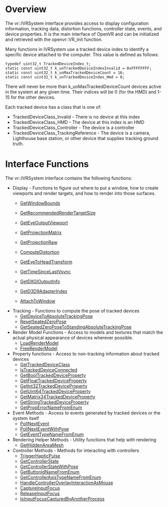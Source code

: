 # Overview

The vr::IVRSystem interface provides access to display configuration information, tracking data, distortion functions, controller state, events, and device properties. It is the main interface of OpenVR and can be initialized and retrieved with the openvr::VR_Init function.

Many functions in IVRSystem use a tracked device index to identify a specific device attached to the computer. This value is defined as follows:

    typedef uint32_t TrackedDeviceIndex_t;
    static const uint32_t k_unTrackedDeviceIndexInvalid = 0xFFFFFFFF;
    static const uint32_t k_unMaxTrackedDeviceCount = 16;
    static const uint32_t k_unTrackedDeviceIndex_Hmd = 0;

There will never be more than k_unMaxTrackedDeviceCount devices active in the system at any given time. Their indices will be 0 (for the HMD) and 1-15 for the other devices. 

Each tracked device has a class that is one of:
* TrackedDeviceClass_Invalid - There is no device at this index
* TrackedDeviceClass_HMD - The device at this index is an HMD
* TrackedDeviceClass_Controller - The device is a controller
* TrackedDeviceClass_TrackingReference - The device is a camera, Lighthouse base station, or other device that supplies tracking ground truth.

# Interface Functions

The vr::IVRSystem interface contains the following functions:
* Display - Functions to figure out where to put a window, how to create viewports and render targets, and how to render into those surfaces.
  * [GetWindowBounds](https://github.com/ValveSoftware/openvr/wiki/IVRSystem::GetWindowBounds)

  * [GetRecommendedRenderTargetSize](https://github.com/ValveSoftware/openvr/wiki/IVRSystem::GetRecommendedRenderTargetSize)
  * [GetEyeOutputViewport](https://github.com/ValveSoftware/openvr/wiki/IVRSystem::GetEyeOutputViewport)
  * [GetProjectionMatrix](https://github.com/ValveSoftware/openvr/wiki/IVRSystem::GetProjectionMatrix)
  * [GetProjectionRaw](https://github.com/ValveSoftware/openvr/wiki/IVRSystem::GetProjectionRaw)
  * [ComputeDistortion](https://github.com/ValveSoftware/openvr/wiki/IVRSystem::ComputeDistortion)
  * [GetEyeToHeadTransform](https://github.com/ValveSoftware/openvr/wiki/IVRSystem::GetWindowBounds)
  * [GetTimeSinceLastVsync](https://github.com/ValveSoftware/openvr/wiki/IVRSystem::GetTimeSinceLastVsync)
  * [GetDXGIOutputInfo](https://github.com/ValveSoftware/openvr/wiki/IVRSystem::GetDXGIOutputInfo)
  * [GetD3D9AdapterIndex](https://github.com/ValveSoftware/openvr/wiki/IVRSystem::GetD3D9AdapterIndex)
  * [AttachToWindow](https://github.com/ValveSoftware/openvr/wiki/IVRSystem::AttachToWindow)
* Tracking - Functions to compute the pose of tracked devices
  * [GetDeviceToAbsoluteTrackingPose](https://github.com/ValveSoftware/openvr/wiki/IVRSystem::GetDeviceToAbsoluteTrackingPose)
  * [ResetSeatedZeroPose](https://github.com/ValveSoftware/openvr/wiki/IVRSystem::ResetSeatedZeroPose)
  * [GetSeatedZeroPoseToStandingAbsoluteTrackingPose](https://github.com/ValveSoftware/openvr/wiki/IVRSystem::GetSeatedZeroPoseToStandingAbsoluteTrackingPose)
* Render Model Functions - Access to models and textures that match the actual physical appearance of devices wherever possible.
  * [LoadRenderModel](https://github.com/ValveSoftware/openvr/wiki/IVRSystem::LoadRenderModel)
  * [FreeRenderModel](https://github.com/ValveSoftware/openvr/wiki/IVRSystem::FreeRenderModel)
* Property functions - Access to non-tracking information about tracked devices
  * [GetTrackedDeviceClass](https://github.com/ValveSoftware/openvr/wiki/IVRSystem::GetTrackedDeviceClass)
  * [IsTrackedDeviceConnected](https://github.com/ValveSoftware/openvr/wiki/IVRSystem::IsTrackedDeviceConnected)
  * [GetBoolTrackedDeviceProperty](https://github.com/ValveSoftware/openvr/wiki/IVRSystem::GetBoolTrackedDeviceProperty)
  * [GetFloatTrackedDeviceProperty](https://github.com/ValveSoftware/openvr/wiki/IVRSystem::GetFloatTrackedDeviceProperty)
  * [GetInt32TrackedDeviceProperty](https://github.com/ValveSoftware/openvr/wiki/IVRSystem::GetInt32TrackedDeviceProperty)
  * [GetUint64TrackedDeviceProperty](https://github.com/ValveSoftware/openvr/wiki/IVRSystem::GetUint64TrackedDeviceProperty)
  * [GetMatrix34TrackedDeviceProperty](https://github.com/ValveSoftware/openvr/wiki/IVRSystem::GetMatrix34TrackedDeviceProperty)
  * [GetStringTrackedDeviceProperty](https://github.com/ValveSoftware/openvr/wiki/IVRSystem::GetStringTrackedDeviceProperty)
  * [GetPropErrorNameFromEnum](https://github.com/ValveSoftware/openvr/wiki/IVRSystem::GetPropErrorNameFromEnum)
* Event Methods - Access to events generated by tracked devices or the system itself
  * [PollNextEvent](https://github.com/ValveSoftware/openvr/wiki/IVRSystem::PollNextEvent)
  * [PollNextEventWithPose](https://github.com/ValveSoftware/openvr/wiki/IVRSystem::PollNextEvent)
  * [GetEventTypeNameFromEnum](https://github.com/ValveSoftware/openvr/wiki/IVRSystem::GetEventTypeNameFromEnum)
* Rendering Helper Methods - Utility functions that help with rendering
  * [GetHiddenAreaMesh](https://github.com/ValveSoftware/openvr/wiki/IVRSystem::GetHiddenAreaMesh)
* Controller Methods - Methods for interacting with controllers
  * [TriggerHapticPulse](https://github.com/ValveSoftware/openvr/wiki/IVRSystem::TriggerHapticPulse)
  * [GetControllerState](https://github.com/ValveSoftware/openvr/wiki/IVRSystem::GetControllerState)
  * [GetControllerStateWithPose](https://github.com/ValveSoftware/openvr/wiki/IVRSystem::GetControllerStateWithPose)
  * [GetButtonIdNameFromEnum](https://github.com/ValveSoftware/openvr/wiki/IVRSystem::GetButtonIdNameFromEnum)
  * [GetControllerAxisTypeNameFromEnum](https://github.com/ValveSoftware/openvr/wiki/IVRSystem::GetControllerAxisTypeNameFromEnum)
  * [HandleControllerOverlayInteractionAsMouse](https://github.com/ValveSoftware/openvr/wiki/IVRSystem::HandleControllerOverlayInteractionAsMouse)
  * [CaptureInputFocus](https://github.com/ValveSoftware/openvr/wiki/IVRSystem::CaptureInputFocus)
  * [ReleaseInputFocus](https://github.com/ValveSoftware/openvr/wiki/IVRSystem::ReleaseInputFocus)
  * [IsInputFocusCapturedByAnotherProcess](https://github.com/ValveSoftware/openvr/wiki/IVRSystem::IsInputFocusCapturedByAnotherProcess)